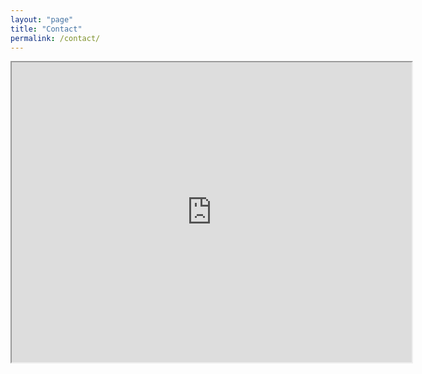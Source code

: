 ```yaml
---
layout: "page"
title: "Contact"
permalink: /contact/
---
```


<iframe src="https://www.google.com/maps/d/embed?mid=1JlfohoBU3jmaIzhzxbMD4P3UuqlGZ0oQ" width="640" height="480"></iframe>